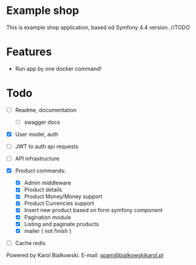 # Example shop

This is example shop application, based od Symfony 4.4 version. //TODO

# Features
  - Run app by one docker command!

# Todo
 - [ ] Readme, documentation
    - [ ] swagger docs
 - [x] User model, auth
 - [ ] JWT to auth api requests
 - [ ] API infrastructure
 - [x] Product commands:
    - [x] Admin middleware
    - [x] Product details
    - [x] Product Money/Money support
    - [x] Product Currencies support
    - [x] Insert new product based on form symfony component
    - [x] Pagination module
    - [x] Listing and paginate products
    - [x] mailer ( not finish )
 - [ ] Cache redis
    

Powered by Karol Bialkowski. E-mail: spam@bialkowskikarol.pl